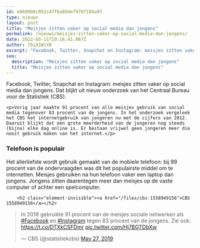 ```yaml
---
id: e068980c092c47f6a80def976f184a97
type: nieuws
layout: post
title: "Meisjes zitten vaker op social media dan jongens"
permalink: /nieuws/meisjes-zitten-vaker-op-social-media-dan-jongens/
date: 2022-05-11T19:16:41.067Z
author: 7biA1WiYB
excerpt: "Facebook, Twitter, Snapchat en Instagram: meisjes zitten vaker op social media dan jongens. Dat blijkt uit nieuw onderzoek van het Centraal Bureau voor de Statistiek (CBS).  "
seo:
  description: "Meisjes zitten vaker op social media dan jongens"
  title: "Meisjes zitten vaker op social media dan jongens"
---
```

Facebook, Twitter, Snapchat en Instagram: meisjes zitten vaker op social media dan jongens. Dat blijkt uit nieuw onderzoek van het Centraal Bureau voor de Statistiek (CBS).  

    <p>Vorig jaar maakte 91 procent van alle meisjes gebruik van social media tegenover 83 procent van de jongens. In het onderzoek vergeleek het CBS het internetgebruik van jongeren nu met de cijfers van 2012. Daaruit blijkt dat een grote meerderheid van de jongeren nog steeds (bijna) elke dag online is. Er bestaan vrijwel geen jongeren meer die nooit gebruik maken van het internet.</p>
<h3>Telefoon is populair </h3>
<p>Het allerliefste wordt gebruik gemaakt van de mobiele telefoon: bij 99 procent van de ondervraagden was dit het populairste middel om te internetten. ​Meisjes gebruiken na hun telefoon vaker een laptop dan jongens. Jongens zitten daarentegen meer dan meisjes op de vaste computer of achter een spelcomputer.</p>
<p><div class="media media-element-container media-default"><div id="file-537293" class="file file-document file-text-oembed">

        <h2 class="element-invisible"><a href="/files/cbs-1558949156">CBS 1558949156</a></h2>
    
  
  <div class="content">
    
<blockquote class="twitter-tweet" data-width="550"><p lang="nl" dir="ltr">In 2018 gebruikte 91 procent van de meisjes sociale netwerken als <a href="https://twitter.com/hashtag/Facebook?src=hash&amp;ref_src=twsrc%5Etfw">#Facebook</a> en <a href="https://twitter.com/hashtag/Instagram?src=hash&amp;ref_src=twsrc%5Etfw">#Instagram</a> tegen 83 procent van de jongens. Zie ook: <a href="https://t.co/DTXkCSFDmr">https://t.co/DTXkCSFDmr</a> <a href="https://t.co/Hi7BGTDbXw">pic.twitter.com/Hi7BGTDbXw</a></p>&mdash; CBS (@statistiekcbs) <a href="https://twitter.com/statistiekcbs/status/1132890937238200320?ref_src=twsrc%5Etfw">May 27, 2019</a></blockquote>
<script async="" src="https://platform.twitter.com/widgets.js" charset="utf-8"></script>
  </div>

  
</div>
</div>  

